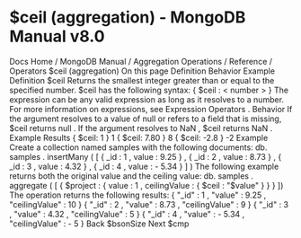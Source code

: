 # $ceil (aggregation) - MongoDB Manual v8.0


Docs Home / MongoDB Manual / Aggregation Operations / Reference / Operators $ceil (aggregation) On this page Definition Behavior Example Definition $ceil Returns the smallest integer greater than or equal to the specified
number. $ceil has the following syntax: { $ceil : < number > } The <number> expression can be any valid expression as long as it resolves to a number. For
more information on expressions, see Expression Operators . Behavior If the argument resolves to a value of null or refers to a field that is
missing, $ceil returns null . If the argument resolves to NaN , $ceil returns NaN . Example Results { $ceil: 1 } 1 { $ceil: 7.80 } 8 { $ceil: -2.8 } -2 Example Create a collection named samples with the following documents: db. samples . insertMany ( [ { _id : 1 , value : 9.25 } , { _id : 2 , value : 8.73 } , { _id : 3 , value : 4.32 } , { _id : 4 , value : - 5.34 } ] ) The following example returns both the original value and the ceiling
value: db. samples . aggregate ( [ { $project : { value : 1 , ceilingValue : { $ceil : "$value" } } } ]) The operation returns the following results: { "_id" : 1 , "value" : 9.25 , "ceilingValue" : 10 } { "_id" : 2 , "value" : 8.73 , "ceilingValue" : 9 } { "_id" : 3 , "value" : 4.32 , "ceilingValue" : 5 } { "_id" : 4 , "value" : - 5.34 , "ceilingValue" : - 5 } Back $bsonSize Next $cmp
